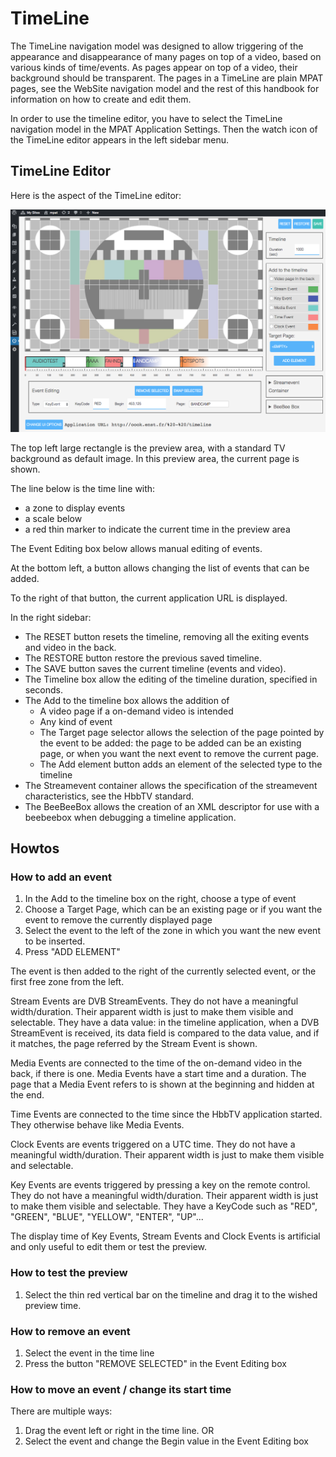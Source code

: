 # TimeLine

The TimeLine navigation model was designed to allow triggering of the appearance and 
disappearance of many pages on top of a video, based on various kinds of time/events.
As pages appear on top of a video, their background should be transparent.
The pages in a TimeLine are plain MPAT pages, see the WebSite navigation model and the
rest of this handbook for information on how to create and edit them.

In order to use the timeline editor, you have to select the TimeLine navigation model in the
MPAT Application Settings. Then the watch icon of the TimeLine editor appears in the left sidebar menu.

## TimeLine Editor

Here is the aspect of the TimeLine editor:

![TimeLine editor](/images/timelineeditor.png)

The top left large rectangle is the preview area, with a standard TV background as default image.
In this preview area, the current page is shown.

The line below is the time line with:

* a zone to display events
* a scale below
* a red thin marker to indicate the current time in the preview area

The Event Editing box below allows manual editing of events.

At the bottom left, a button allows changing the list of events that can be added.

To the right of that button, the current application URL is displayed.

In the right sidebar:

* The RESET button resets the timeline, removing all the exiting events and video in the back.
* The RESTORE button restore the previous saved timeline.
* The SAVE button saves the current timeline (events and video).
* The Timeline box allow the editing of the timeline duration, specified in seconds.
* The Add to the timeline box allows the addition of 
  * A video page if a on-demand video is intended
  * Any kind of event
  * The Target page selector allows the selection of the 
page pointed by the event to be added: the page to be added can be an existing page, or <empty>
when you want the next event to remove the current page.
  * The Add element button adds an element of the selected type to the timeline
* The Streamevent container allows the specification of the streamevent characteristics,
see the HbbTV standard.
* The BeeBeeBox allows the creation of an XML descriptor for use with a beebeebox when
debugging a timeline application.

## Howtos

### How to add an event

1. In the Add to the timeline box on the right, choose a type of event
1. Choose a Target Page, which can be an existing page or <empty> if you want the event
to remove the currently displayed page
1. Select the event to the left of the zone in which you want the new event to be inserted.
1. Press "ADD ELEMENT"

The event is then added to the right of the currently selected event, or the first free zone from the left.

Stream Events are DVB StreamEvents. They do not have a meaningful width/duration. 
Their apparent width is just to make them visible and selectable.
They have a data value: in the timeline application, when a DVB StreamEvent is received,
its data field is compared to the data value, and if it matches, the page referred
by the Stream Event is shown.

Media Events are connected to the time of the on-demand video in the back, if there
is one. Media Events have a start time and a duration. The page that a Media Event
refers to is shown at the beginning and hidden at the end.

Time Events are connected to the time since the HbbTV application started. They otherwise 
behave like Media Events.

Clock Events are events triggered on a UTC time. They do not have a meaningful width/duration. 
Their apparent width is just to make them visible and selectable.

Key Events are events triggered by pressing a key on the remote control.
They do not have a meaningful width/duration. 
Their apparent width is just to make them visible and selectable.
They have a KeyCode such as "RED", "GREEN", "BLUE", "YELLOW", "ENTER", "UP"...

The display time of Key Events, Stream Events and Clock Events is artificial and only
useful to edit them or test the preview.

### How to test the preview

1. Select the thin red vertical bar on the timeline and drag it to the wished preview time.

### How to remove an event

1. Select the event in the time line
1. Press the button "REMOVE SELECTED" in the Event Editing box

### How to move an event / change its start time

There are multiple ways:

1. Drag the event left or right in the time line. OR
2. Select the event and change the Begin value in the Event Editing box